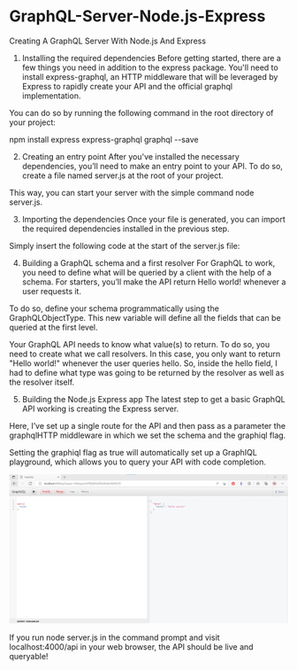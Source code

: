 # GraphQL-Server-Node.js-Express
Creating A GraphQL Server With Node.js And Express

1. Installing the required dependencies
Before getting started, there are a few things you need in addition to the express package. You'll need to install express-graphql, an HTTP middleware that will be leveraged by Express to rapidly create your API and the official graphql implementation.

You can do so by running the following command in the root directory of your project:

npm install express express-graphql graphql --save

2. Creating an entry point
After you've installed the necessary dependencies, you’ll need to make an entry point to your API. To do so, create a file named server.js at the root of your project.

This way, you can start your server with the simple command node server.js.

3. Importing the dependencies
Once your file is generated, you can import the required dependencies installed in the previous step.

Simply insert the following code at the start of the server.js file:

4. Building a GraphQL schema and a first resolver
For GraphQL to work, you need to define what will be queried by a client with the help of a schema. For starters, you’ll make the API return Hello world! whenever a user requests it.

To do so, define your schema programmatically using the GraphQLObjectType. This new variable will define all the fields that can be queried at the first level.

Your GraphQL API needs to know what value(s) to return. To do so, you need to create what we call resolvers. In this case, you only want to return "Hello world!" whenever the user queries hello. So, inside the hello field, I had to define what type was going to be returned by the resolver as well as the resolver itself.

5. Building the Node.js Express app
The latest step to get a basic GraphQL API working is creating the Express server.

Here, I’ve set up a single route for the API and then pass as a parameter the graphqlHTTP middleware in which we set the schema and the graphiql flag.

Setting the graphiql flag as true will automatically set up a GraphIQL playground, which allows you to query your API with code completion.

<img src='./relatedImages/main1.png'>

If you run node server.js in the command prompt and visit localhost:4000/api in your web browser, the API should be live and queryable!